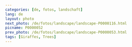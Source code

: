 ```yaml
---
categories: [de, fotos, landschaft]
lang: de
layout: photo
next_photo: /de/fotos/landscape/landscape-P0000116.html
picname: P0000052
prev_photo: /de/fotos/landscape/landscape-P0000053.html
tags: [Giraffes, Trees]
---
```

